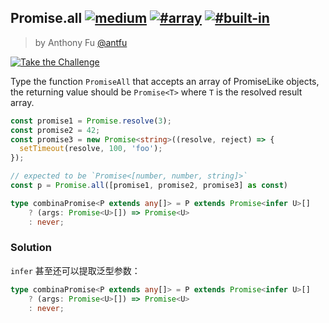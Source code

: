 ## Promise.all [![medium](https://camo.githubusercontent.com/5ce31e72531641f77d1326a930f048d15cdfab80dfb45b4d6f7b4176ea21bfc2/68747470733a2f2f696d672e736869656c64732e696f2f62616467652f2d6d656469756d2d643939303161)](https://camo.githubusercontent.com/5ce31e72531641f77d1326a930f048d15cdfab80dfb45b4d6f7b4176ea21bfc2/68747470733a2f2f696d672e736869656c64732e696f2f62616467652f2d6d656469756d2d643939303161) [![#array](https://camo.githubusercontent.com/bdce66c7384f9f4bbeb383d89a5facdd8b1a2d3699a41d9e325ef7ea98969771/68747470733a2f2f696d672e736869656c64732e696f2f62616467652f2d25323361727261792d393939)](https://camo.githubusercontent.com/bdce66c7384f9f4bbeb383d89a5facdd8b1a2d3699a41d9e325ef7ea98969771/68747470733a2f2f696d672e736869656c64732e696f2f62616467652f2d25323361727261792d393939) [![#built-in](https://camo.githubusercontent.com/197ad2fc0776d8d62816615266b8d52a162425af4443c5e0bbdc0ee21ba5d6a2/68747470733a2f2f696d672e736869656c64732e696f2f62616467652f2d2532336275696c742d2d696e2d393939)](https://camo.githubusercontent.com/197ad2fc0776d8d62816615266b8d52a162425af4443c5e0bbdc0ee21ba5d6a2/68747470733a2f2f696d672e736869656c64732e696f2f62616467652f2d2532336275696c742d2d696e2d393939)

> by Anthony Fu [@antfu](https://github.com/antfu)

[![Take the Challenge](https://camo.githubusercontent.com/4fed78c46bb6102dcab12f301c6d2de5ecd5f7772181e2ba3c20d561040cb823/68747470733a2f2f696d672e736869656c64732e696f2f62616467652f2d54616b652532307468652532304368616c6c656e67652d3331373863363f6c6f676f3d74797065736372697074266c6f676f436f6c6f723d7768697465)](https://tsch.js.org/20/play) 

Type the function `PromiseAll` that accepts an array of PromiseLike objects, the returning value should be `Promise<T>` where `T` is the resolved result array.

```ts
const promise1 = Promise.resolve(3);
const promise2 = 42;
const promise3 = new Promise<string>((resolve, reject) => {
  setTimeout(resolve, 100, 'foo');
});

// expected to be `Promise<[number, number, string]>`
const p = Promise.all([promise1, promise2, promise3] as const)
```

```ts
type combinaPromise<P extends any[]> = P extends Promise<infer U>[]
    ? (args: Promise<U>[]) => Promise<U>
    : never;
```

### Solution

`infer` 甚至还可以提取泛型参数：

```ts
type combinaPromise<P extends any[]> = P extends Promise<infer U>[]
    ? (args: Promise<U>[]) => Promise<U>
    : never;
```

